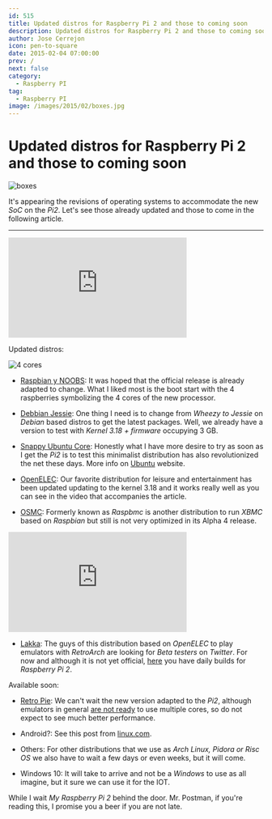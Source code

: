 ```yaml
---
id: 515
title: Updated distros for Raspberry Pi 2 and those to coming soon
description: Updated distros for Raspberry Pi 2 and those to coming soon
author: Jose Cerrejon
icon: pen-to-square
date: 2015-02-04 07:00:00
prev: /
next: false
category:
  - Raspberry PI
tag:
  - Raspberry PI
image: /images/2015/02/boxes.jpg
---
```


# Updated distros for Raspberry Pi 2 and those to coming soon

![boxes](/images/2015/02/boxes.jpg)

It's appearing the revisions of operating systems to accommodate the new *SoC* on the *Pi2*. Let's see those already updated and those to come in the following article.

- - -
<iframe width="352" height="198" src="https://www.youtube.com/embed/xq0u_1MO8qE?rel=0" frameborder="0" allowfullscreen></iframe>

Updated distros:

![4 cores](/images/2015/02/4cores.jpg)

* [Raspbian y NOOBS](http://www.raspberrypi.org/downloads/): It was hoped that the official release is already adapted to change. What I liked most is the boot start with the 4 raspberries symbolizing the 4 cores of the new processor.

* [Debbian Jessie](http://sjoerd.luon.net/posts/2015/02/debian-jessie-on-rpi2/): One thing I need is to change from *Wheezy to Jessie* on *Debian* based distros to get the latest packages. Well, we already have a version to test with *Kernel 3.18 + firmware* occupying 3 GB.

* [Snappy Ubuntu Core](http://www.raspberrypi.org/downloads/): Honestly what I have more desire to try as soon as I get the *Pi2* is to test this minimalist distribution has also revolutionized the net these days. More info on [Ubuntu](http://developer.ubuntu.com/en/snappy/) website.

* [OpenELEC](http://openelec.tv/news/22-releases/154-openelec-5-0-1-released): Our favorite distribution for leisure and entertainment has been updated updating to the  kernel 3.18 and it works really well as you can see in the video that accompanies the article.

* [OSMC](https://osmc.tv/2015/02/raspberry-pi-2-released-with-osmc-support/): Formerly known as *Raspbmc* is another distribution to run *XBMC* based on *Raspbian* but still is not very optimized in its Alpha 4 release.

<iframe width="352" height="198" src="https://www.youtube.com/embed/R8FuEXmL34s?rel=0" frameborder="0" allowfullscreen></iframe>

* [Lakka](http://sources.lakka.tv/nightly/RPi2.arm/): The guys of this distribution based on *OpenELEC* to play emulators with *RetroArch* are looking for *Beta testers* on *Twitter*. For now and although it is not yet official, [here](http://sources.lakka.tv/nightly/RPi2.arm/) you have daily builds for *Raspberry Pi 2*.

Available soon:

* [Retro Pie](http://blog.petrockblock.com/retropie/): We can't wait the new version adapted to the *Pi2*, although emulators in general [are not ready](https://github.com/petrockblog/RetroPie-Setup/issues/628) to use multiple cores, so do not expect to see much better performance.

* Android?: See this post from [linux.com](http://www.linux.com/news/embedded-mobile/mobile-linux/807087-faster-raspberry-pi-2-says-yes-to-ubuntu-and-windows-but-wheres-android).

* Others: For other distributions that we use as *Arch Linux, Pidora or Risc OS* we also have to wait a few days or even weeks, but it will come.

* Windows 10: It will take to arrive and not be a *Windows* to use as all imagine, but it sure we can use it for the IOT.

While I wait *My Raspberry Pi 2* behind the door. Mr. Postman, if you're reading this, I promise you a beer if you are not late.